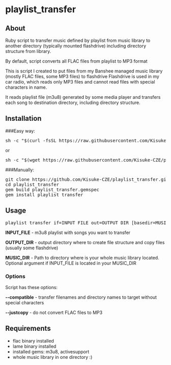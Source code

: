 # playlist_transfer
## About
Ruby script to transfer music defined by playlist from music library to another directory (typically mounted flashdrive) including directory structure from library.

By default, script converts all FLAC files from playlist to MP3 format

This is script I created to put files from my Banshee managed music library (mostly FLAC files, some MP3 files) to flashdrive
Flashdrive is used in my car radio, which reads only MP3 files and cannot read files with special characters in name.

It reads playlist file (m3u8) generated by some media player and transfers each song to destination directory, including directory structure.

## Installation
###Easy way:

<pre>sh -c "$(curl -fsSL https://raw.githubusercontent.com/Kisuke-CZE/playlist_transfer/master/install.sh)"</pre>

or

<pre>sh -c "$(wget https://raw.githubusercontent.com/Kisuke-CZE/playlist_transfer/master/install.sh -O -)"</pre>

###Manually:
<pre>
git clone https://github.com/Kisuke-CZE/playlist_transfer.git
cd playlist_transfer
gem build playlist_transfer.gemspec
gem install playlist_transfer
</pre>


## Usage
<pre>playlist_transfer if=INPUT_FILE out=OUTPUT_DIR [basedir=MUSIC_DIR] [OPTIONS]</pre>

**INPUT_FILE** - m3u8 playlist with songs you want to transfer

**OUTPUT_DIR** - output directory where to create file structure and copy files (usually some flashdrive)

**MUSIC_DIR** - Path to directory where is your whole music library located. Optional argument if INPUT_FILE is located in your MUSIC_DIR

### Options
Script has these options:

**--compatible**  - transfer filenames and directory names to target without special characters

**--justcopy**  - do not convert FLAC files to MP3

## Requirements
* flac binary installed
* lame binary installed
* installed gems: m3u8, activesupport
* whole music library in one directory :)
